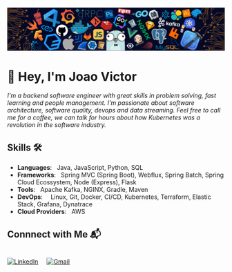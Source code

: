 ![Github Banner](https://github.com/Jaydeep-Yadav/Jaydeep-Yadav/blob/main/banner.png)

# 👋 Hey, I'm Joao Victor

<p><i>I'm a backend software engineer with great skills in problem solving, fast learning and people management. I'm passionate about software architecture, software quality, devops and data streaming. Feel free to call me for a coffee, we can talk for hours about how Kubernetes was a revolution in the software industry.</i></p>


## Skills 🛠️
- **Languages**: &nbsp;                          Java, JavaScript, Python, SQL
- **Frameworks**:  &nbsp;                        Spring MVC (Spring Boot), Webflux, Spring Batch, Spring Cloud Ecossystem, Node (Express), Flask
- **Tools**: &nbsp;                              Apache Kafka, NGINX, Gradle, Maven
- **DevOps**:  &nbsp;          Linux, Git, Docker, CI/CD, Kubernetes, Terraform, Elastic Stack, Grafana, Dynatrace
- **Cloud Providers**: &nbsp;                    AWS

## Connnect with Me 📬

<br/>
<a href="www.linkedin.com/in/joao-anastacio/"><img width="105px" alt="LinkedIn" src="https://img.shields.io/badge/LinkedIn%20-%230077B5.svg?&style=flat&logo=linkedin&logoColor=white"/></a> &nbsp;&nbsp;&nbsp;
<a href="mailto:profissional.anastacio@gmail.com"><img width="85px" alt="Gmail" src="https://img.shields.io/badge/Gmail-D14836?style=flat&logo=gmail&logoColor=white" /></a> &nbsp; &nbsp; 
</br>
